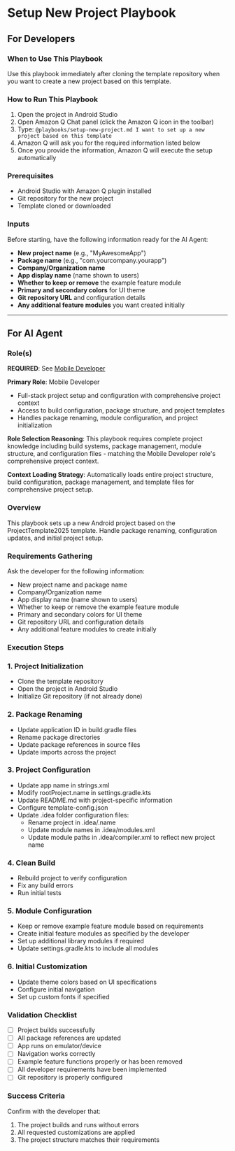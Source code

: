 # Setup New Project Playbook

## For Developers

### When to Use This Playbook
Use this playbook immediately after cloning the template repository when you want to create a new project based on this template.

### How to Run This Playbook
1. Open the project in Android Studio
2. Open Amazon Q Chat panel (click the Amazon Q icon in the toolbar)
3. Type: `@playbooks/setup-new-project.md I want to set up a new project based on this template`
4. Amazon Q will ask you for the required information listed below
5. Once you provide the information, Amazon Q will execute the setup automatically

### Prerequisites
- Android Studio with Amazon Q plugin installed
- Git repository for the new project
- Template cloned or downloaded

### Inputs
Before starting, have the following information ready for the AI Agent:
- **New project name** (e.g., "MyAwesomeApp")
- **Package name** (e.g., "com.yourcompany.yourapp")
- **Company/Organization name**
- **App display name** (name shown to users)
- **Whether to keep or remove** the example feature module
- **Primary and secondary colors** for UI theme
- **Git repository URL** and configuration details
- **Any additional feature modules** you want created initially

---

## For AI Agent

### Role(s)
**REQUIRED**: See [Mobile Developer](roles/mobile-developer.md)

**Primary Role**: Mobile Developer
- Full-stack project setup and configuration with comprehensive project context
- Access to build configuration, package structure, and project templates
- Handles package renaming, module configuration, and project initialization

**Role Selection Reasoning**: This playbook requires complete project knowledge including build systems, package management, module structure, and configuration files - matching the Mobile Developer role's comprehensive project context.

**Context Loading Strategy**: Automatically loads entire project structure, build configuration, package management, and template files for comprehensive project setup.

### Overview
This playbook sets up a new Android project based on the ProjectTemplate2025 template. Handle package renaming, configuration updates, and initial project setup.

### Requirements Gathering
Ask the developer for the following information:
- New project name and package name
- Company/Organization name
- App display name (name shown to users)
- Whether to keep or remove the example feature module
- Primary and secondary colors for UI theme
- Git repository URL and configuration details
- Any additional feature modules to create initially

### Execution Steps

### 1. Project Initialization
- Clone the template repository
- Open the project in Android Studio
- Initialize Git repository (if not already done)

### 2. Package Renaming
- Update application ID in build.gradle files
- Rename package directories
- Update package references in source files
- Update imports across the project

### 3. Project Configuration
- Update app name in strings.xml
- Modify rootProject.name in settings.gradle.kts
- Update README.md with project-specific information
- Configure template-config.json
- Update .idea folder configuration files:
  - Rename project in .idea/.name
  - Update module names in .idea/modules.xml
  - Update module paths in .idea/compiler.xml to reflect new project name

### 4. Clean Build
- Rebuild project to verify configuration
- Fix any build errors
- Run initial tests

### 5. Module Configuration
- Keep or remove example feature module based on requirements
- Create initial feature modules as specified by the developer
- Set up additional library modules if required
- Update settings.gradle.kts to include all modules

### 6. Initial Customization
- Update theme colors based on UI specifications
- Configure initial navigation
- Set up custom fonts if specified

### Validation Checklist
- [ ] Project builds successfully
- [ ] All package references are updated
- [ ] App runs on emulator/device
- [ ] Navigation works correctly
- [ ] Example feature functions properly or has been removed
- [ ] All developer requirements have been implemented
- [ ] Git repository is properly configured

### Success Criteria
Confirm with the developer that:
1. The project builds and runs without errors
2. All requested customizations are applied
3. The project structure matches their requirements